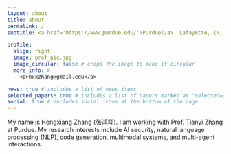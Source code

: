 ```yaml
---
layout: about
title: about
permalink: /
subtitle: <a href='https://www.purdue.edu/'>Purdue</a>. Lafayette, IN, USA.

profile:
  align: right
  image: prof_pic.jpg
  image_circular: false # crops the image to make it circular
  more_info: >
    <p>hxxzhang@gmail.edu</p>

news: true # includes a list of news items
selected_papers: true # includes a list of papers marked as "selected={true}"
social: true # includes social icons at the bottom of the page
---
```


My name is Hongxiang Zhang (张鸿翔). I am working with Prof. [Tianyi Zhang](https://tianyi-zhang.github.io/) at Purdue. My research interests include AI security, natural language processing (NLP), code generation, multimodal systems, and multi-agent interactions.